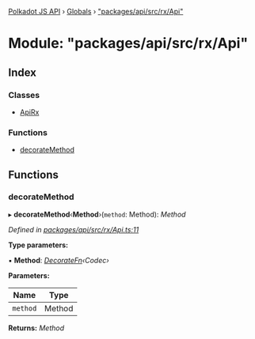 [Polkadot JS API](../README.md) › [Globals](../globals.md) › ["packages/api/src/rx/Api"](_packages_api_src_rx_api_.md)

# Module: "packages/api/src/rx/Api"

## Index

### Classes

* [ApiRx](../classes/_packages_api_src_rx_api_.apirx.md)

### Functions

* [decorateMethod](_packages_api_src_rx_api_.md#decoratemethod)

## Functions

###  decorateMethod

▸ **decorateMethod**‹**Method**›(`method`: Method): *Method*

*Defined in [packages/api/src/rx/Api.ts:11](https://github.com/polkadot-js/api/blob/eda5edbd4/packages/api/src/rx/Api.ts#L11)*

**Type parameters:**

▪ **Method**: *[DecorateFn](_packages_api_src_types_base_.md#decoratefn)‹Codec›*

**Parameters:**

Name | Type |
------ | ------ |
`method` | Method |

**Returns:** *Method*
